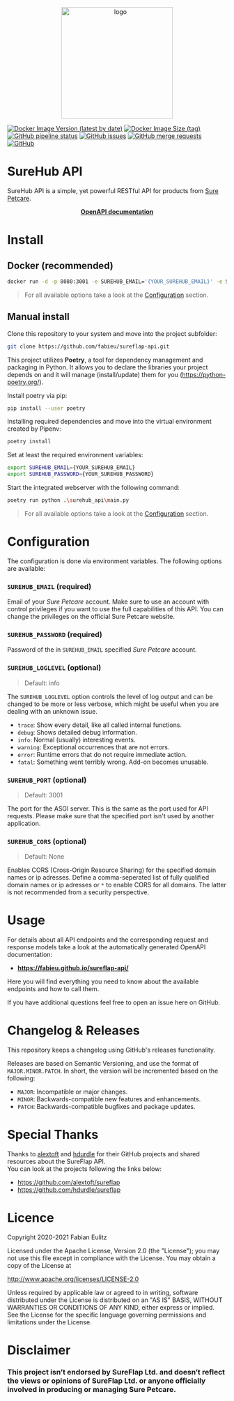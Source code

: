 <div align="center">
  <img width="256" heigth="256" src="https://raw.githubusercontent.com/fabieu/sureflap-api/main/docs/assets/logo.png" alt="logo">
</div>

[![Docker Image Version (latest by date)](https://img.shields.io/docker/v/fabieu/sureflap-api?sort=semver&style=flat-square)](https://hub.docker.com/repository/docker/fabieu/sureflap-api)
[![Docker Image Size (tag)](https://img.shields.io/docker/image-size/fabieu/sureflap-api/latest?style=flat-square)](https://hub.docker.com/repository/docker/fabieu/sureflap-api)
[![GitHub pipeline status](https://img.shields.io/github/actions/workflow/status/fabieu/sureflap-api/build.yml?style=flat-square)](https://github.com/fabieu/sureflap-api/actions)
[![GitHub issues](https://img.shields.io/github/issues-raw/fabieu/sureflap-api?style=flat-square)](https://github.com/fabieu/sureflap-api/issues)
[![GitHub merge requests](https://img.shields.io/github/issues-pr/fabieu/sureflap-api?style=flat-square)](https://github.com/fabieu/sureflap-api/pulls)
[![GitHub](https://img.shields.io/github/license/fabieu/sureflap-api?style=flat-square)](https://github.com/fabieu/sureflap-api/blob/main/LICENSE)

# SureHub API

SureHub API is a simple, yet powerful RESTful API for products from [Sure Petcare](https://www.surepetcare.com).

<div align="center">
  <a href="https://fabieu.github.io/sureflap-api/" target="_blank" style="font-weight: bold;">
    OpenAPI documentation
  </a>
</div>

# Install

## Docker (recommended)

```bash
docker run -d -p 8080:3001 -e SUREHUB_EMAIL='{YOUR_SUREHUB_EMAIL}' -e SUREHUB_PASSWORD='{YOUR_SUREHUB_PASSWORD}' fabieu/sureflap-api:latest
```

> For all available options take a look at the [Configuration](#configuration) section.

## Manual install

Clone this repository to your system and move into the project subfolder:

```bash
git clone https://github.com/fabieu/sureflap-api.git
```

This project utilizes **Poetry**, a tool for dependency management and packaging in Python. It allows you to declare the libraries your project depends on and it will manage (install/update) them for you (https://python-poetry.org/).

Install poetry via pip:

```bash
pip install --user poetry
```

Installing required dependencies and move into the virtual environment created by Pipenv:

```bash
poetry install
```

Set at least the required environment variables:

```bash
export SUREHUB_EMAIL={YOUR_SUREHUB_EMAIL}
export SUREHUB_PASSWORD={YOUR_SUREHUB_PASSWORD}
```

Start the integrated webserver with the following command:

```bash
poetry run python .\surehub_api\main.py
```

> For all available options take a look at the [Configuration](#configuration) section.

# Configuration

The configuration is done via environment variables. The following options are available:

### `SUREHUB_EMAIL` (required)

Email of your _Sure Petcare_ account. Make sure to use an account with control privileges if you want to use the full capabilities of this API. You can change the privileges on the official Sure Petcare website.

### `SUREHUB_PASSWORD` (required)

Password of the in `SUREHUB_EMAIL` specified _Sure Petcare_ account.

### `SUREHUB_LOGLEVEL` (optional)

> Default: info

The `SUREHUB_LOGLEVEL` option controls the level of log output and can be changed to be more or less verbose, which might be useful when you are dealing with an unknown issue.

- `trace`: Show every detail, like all called internal functions.
- `debug`: Shows detailed debug information.
- `info`: Normal (usually) interesting events.
- `warning`: Exceptional occurrences that are not errors.
- `error`: Runtime errors that do not require immediate action.
- `fatal`: Something went terribly wrong. Add-on becomes unusable.

### `SUREHUB_PORT` (optional)

> Default: 3001

The port for the ASGI server. This is the same as the port used for API requests. Please make sure that the specified port isn't used by another application.

### `SUREHUB_CORS` (optional)

> Default: None

Enables CORS (Cross-Origin Resource Sharing) for the specified domain names or ip adresses. Define a comma-seperated list of fully qualified domain names or ip adresses or `*` to enable CORS for all domains. The latter is not recommended from a security perspective.

# Usage

For details about all API endpoints and the corresponding request and response models take a look at the automatically generated OpenAPI documentation:

- **https://fabieu.github.io/sureflap-api/**

Here you will find everything you need to know about the available endpoints and how to call them.

If you have additional questions feel free to open an issue here on GitHub.

# Changelog & Releases

This repository keeps a changelog using GitHub's releases functionality.

Releases are based on Semantic Versioning, and use the format of `MAJOR.MINOR.PATCH`. In short, the version will be incremented based on the following:

- `MAJOR`: Incompatible or major changes.
- `MINOR`: Backwards-compatible new features and enhancements.
- `PATCH`: Backwards-compatible bugfixes and package updates.

# Special Thanks

Thanks to [alextoft](https://github.com/alextoft) and [hdurdle](https://github.com/hdurdle) for their GitHub projects and shared resources about the SureFlap API.  
You can look at the projects following the links below:

- https://github.com/alextoft/sureflap
- https://github.com/hdurdle/sureflap

# Licence

Copyright 2020-2021 Fabian Eulitz

Licensed under the Apache License, Version 2.0 (the "License"); you may not use this file except in compliance with the License. You may obtain a copy of the License at

http://www.apache.org/licenses/LICENSE-2.0

Unless required by applicable law or agreed to in writing, software distributed under the License is distributed on an "AS IS" BASIS, WITHOUT WARRANTIES OR CONDITIONS OF ANY KIND, either express or implied. See the License for the specific language governing permissions and limitations under the License.

# Disclaimer

### This project isn’t endorsed by SureFlap Ltd. and doesn’t reflect the views or opinions of SureFlap Ltd. or anyone officially involved in producing or managing Sure Petcare.
